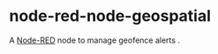 node-red-node-geospatial
========================

A <a href="http://nodered.org" target="_new">Node-RED</a> node to manage geofence alerts .


